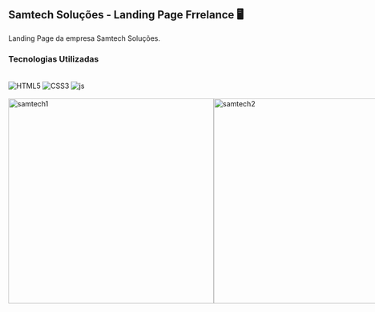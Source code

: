## Samtech Soluções - Landing Page Frrelance 🖥️

Landing Page da empresa Samtech Soluções.

### Tecnologias Utilizadas

<div style="display: inline_block"><br/>
    <img align="center" alt="HTML5"src="https://img.shields.io/badge/HTML5-E34F26?style=for-the-badge&logo=html5&logoColor=white"/>
    <img align="center" alt="CSS3"src="https://img.shields.io/badge/CSS3-1572B6?style=for-the-badge&logo=css3&logoColor=white"/>
    <img align="center" alt="js"src="https://img.shields.io/badge/JavaScript-F7DF1E?style=for-the-badge&logo=javascript&logoColor=black"/>
</div><br/>

<div style="display: flex"><br/>
<img align="center" alt="samtech1"src="https://github.com/muriloalvesx/LexWeb/assets/153781890/ff4a29d8-2f55-4a14-b9e3-9c7e3d542603)" width="410px"/>
<img align="center" alt="samtech2"src="https://github.com/muriloalvesx/LexWeb/assets/153781890/92c5c415-c436-4010-a2a2-ff47c86f2308" width="410px"/>
</div><br/>
